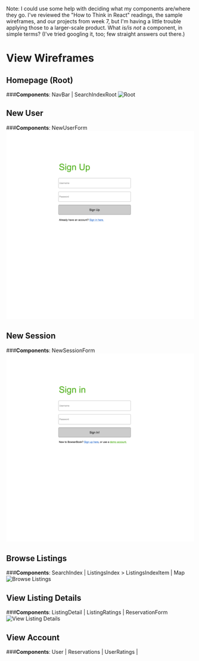 Note: I could use some help with deciding what my components are/where they go. I've reviewed the "How to Think in React" readings, the sample wireframes, and our projects from week 7, but I'm having a little trouble applying those to a larger-scale product. What *is/is not* a component, in simple terms? (I've tried googling it, too; few straight answers out there.)

# View Wireframes

## Homepage (Root)
###**Components**: NavBar | SearchIndexRoot
![Root]

## New User
###**Components**: NewUserForm
![New User Form]

## New Session
###**Components**: NewSessionForm
![New Session Form]

## Browse Listings
###**Components**: SearchIndex | ListingsIndex > ListingsIndexItem | Map
![Browse Listings]

## View Listing Details
###**Components**: ListingDetail | ListingRatings | ReservationForm
![View Listing Details]

## View Account
###**Components**: User | Reservations | UserRatings |

[Root]: ./wireframes/homepage.png
[New User Form]: ./wireframes/new_user.png
[New Session Form]: ./wireframes/new_session.png
[Browse Listings]: ./wireframes/browse_listings.png
[View Listing Details]: ./wireframes/listing_details.png
